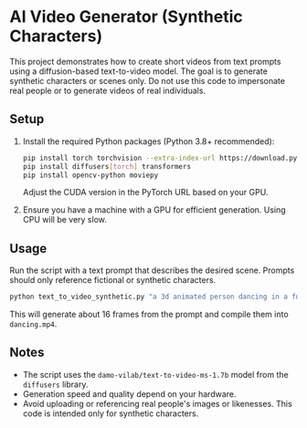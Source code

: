 # AI Video Generator (Synthetic Characters)

This project demonstrates how to create short videos from text prompts using a diffusion-based text-to-video model. The goal is to generate synthetic characters or scenes only. Do not use this code to impersonate real people or to generate videos of real individuals.

## Setup

1. Install the required Python packages (Python 3.8+ recommended):
   ```bash
   pip install torch torchvision --extra-index-url https://download.pytorch.org/whl/cu118
   pip install diffusers[torch] transformers
   pip install opencv-python moviepy
   ```
   Adjust the CUDA version in the PyTorch URL based on your GPU.

2. Ensure you have a machine with a GPU for efficient generation. Using CPU will be very slow.

## Usage

Run the script with a text prompt that describes the desired scene. Prompts should only reference fictional or synthetic characters.

```bash
python text_to_video_synthetic.py "a 3d animated person dancing in a futuristic city" --num_frames 16 --out_path dancing.mp4
```

This will generate about 16 frames from the prompt and compile them into `dancing.mp4`.

## Notes

- The script uses the `damo-vilab/text-to-video-ms-1.7b` model from the `diffusers` library.
- Generation speed and quality depend on your hardware.
- Avoid uploading or referencing real people's images or likenesses. This code is intended only for synthetic characters.
